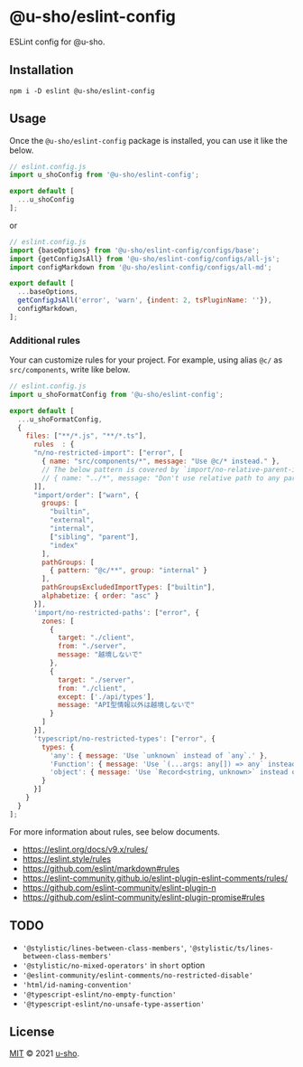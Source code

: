 # @u-sho/eslint-config

ESLint config for @u-sho.

## Installation

```shell
npm i -D eslint @u-sho/eslint-config
```

## Usage

Once the `@u-sho/eslint-config` package is installed, you can use it like the below.

```js
// eslint.config.js
import u_shoConfig from '@u-sho/eslint-config';

export default [
  ...u_shoConfig
];
```

or

```js
// eslint.config.js
import {baseOptions} from '@u-sho/eslint-config/configs/base';
import {getConfigJsAll} from '@u-sho/eslint-config/configs/all-js';
import configMarkdown from '@u-sho/eslint-config/configs/all-md';

export default [
  ...baseOptions,
  getConfigJsAll('error', 'warn', {indent: 2, tsPluginName: ''}),
  configMarkdown,
];
```

### Additional rules

Your can customize rules for your project.
For example, using alias `@c/` as `src/components`, write like below.

```js
// eslint.config.js
import u_shoFormatConfig from '@u-sho/eslint-config';

export default [
  ...u_shoFormatConfig,
  {
    files: ["**/*.js", "**/*.ts"],
      rules  : {
      "n/no-restricted-import": ["error", [
        { name: "src/components/*", message: "Use @c/* instead." },
        // The below pattern is covered by `import/no-relative-parent-imports`.
        // { name: "../*", message: "Don't use relative path to any parent direction." },
      ]],
      "import/order": ["warn", {
        groups: [
          "builtin",
          "external",
          "internal",
          ["sibling", "parent"],
          "index"
        ],
        pathGroups: [
          { pattern: "@c/**", group: "internal" }
        ],
        pathGroupsExcludedImportTypes: ["builtin"],
        alphabetize: { order: "asc" }
      }],
      'import/no-restricted-paths': ["error", {
        zones: [
          {
            target: "./client",
            from: "./server",
            message: "越境しないで"
          },
          {
            target: "./server",
            from: "./client",
            except: ['./api/types'],
            message: "API型情報以外は越境しないで"
          }
        ]
      }],
      'typescript/no-restricted-types': ["error", {
        types: {
          'any': { message: 'Use `unknown` instead of `any`.' },
          'Function': { message: 'Use `(...args: any[]) => any` instead of `Function`.' },
          'object': { message: 'Use `Record<string, unknown>` instead of `object`.' }
        }
      }]
    }
  }
];
```

For more information about rules, see below documents.

- <https://eslint.org/docs/v9.x/rules/>
- <https://eslint.style/rules>
- <https://github.com/eslint/markdown#rules>
- <https://eslint-community.github.io/eslint-plugin-eslint-comments/rules/>
- <https://github.com/eslint-community/eslint-plugin-n>
- <https://github.com/eslint-community/eslint-plugin-promise#rules>

## TODO

- `'@stylistic/lines-between-class-members'`, `'@stylistic/ts/lines-between-class-members'`
- `'@stylistic/no-mixed-operators'` in `short` option
- `'@eslint-community/eslint-comments/no-restricted-disable'`
- `'html/id-naming-convention'`
- `'@typescript-eslint/no-empty-function'`
- `'@typescript-eslint/no-unsafe-type-assertion'`

## License

[MIT](./LICENSE) &copy; 2021 [u-sho](https://github.com/u-sho).
